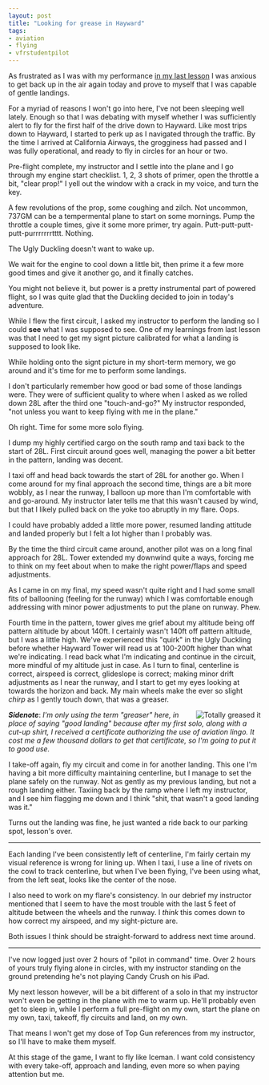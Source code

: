 ```yaml
---
layout: post
title: "Looking for grease in Hayward"
tags:
- aviation
- flying
- vfrstudentpilot
---
```



As frustrated as I was with my performance [in my last
lesson](/2013/06/29/free-balloon-rides-in-halfmoon-bay.html) I was anxious to
get back up in the air again today and prove to myself that I was capable of
gentle landings.

For a myriad of reasons I won't go into here, I've not been sleeping well
lately. Enough so that I was debating with myself whether I was sufficiently
alert to fly for the first half of the drive down to Hayward. Like most trips
down to Hayward, I started to perk up as I navigated through the traffic. By
the time I arrived at California Airways, the grogginess had passed and I was
fully operational, and ready to fly in circles for an hour or two.


Pre-flight complete, my instructor and I settle into the plane and I go through
my engine start checklist. 1, 2, 3 shots of primer, open the throttle a bit,
"clear prop!" I yell out the window with a crack in my voice, and turn the key.

A few revolutions of the prop, some coughing and zilch. Not uncommon, 737GM can
be a tempermental plane to start on some mornings. Pump the throttle a couple
times, give it some more primer, try again. Putt-putt-putt-putt-purrrrrrrtttt.
Nothing.

The Ugly Duckling doesn't want to wake up.

We wait for the engine to cool down a little bit, then prime it a few more good
times and give it another go, and it finally catches.

You might not believe it, but power is a pretty instrumental part of powered
flight, so I was quite glad that the Duckling decided to join in today's
adventure.


While I flew the first circuit, I asked my instructor to perform the landing so
I could **see** what I was supposed to see. One of my learnings from last
lesson was that I need to get my signt picture calibrated for what a landing is
supposed to look like.

While holding onto the signt picture in my short-term memory, we go around and
it's time for me to perform some landings.

I don't particularly remember how good or bad some of those landings were. They
were of sufficient quality to where when I asked as we rolled down 28L after
the third one "touch-and-go?" My instructor responded, "not unless you want to
keep flying with me in the plane."


Oh right. Time for some more solo flying.


I dump my highly certified cargo on the south ramp and taxi back to the start
of 28L. First circuit around goes well, managing the power a bit better in the
pattern, landing was decent.

I taxi off and head back towards the start of 28L for another go. When I come
around for my final approach the second time, things are a bit more wobbly, as
I near the runway, I balloon up more than I'm comfortable with and go-around.
My instructor later tells me that this wasn't caused by wind, but that I likely
pulled back on the yoke too abruptly in my flare. Oops.

I could have probably added a little more power, resumed landing attitude and
landed properly but I felt a lot higher than I probably was.

By the time the third circuit came around, another pilot was on a long final
approach for 28L. Tower extended my downwind quite a ways, forcing me to think
on my feet about when to make the right power/flaps and speed adjustments.

As I came in on my final, my speed wasn't quite right and I had some small fits
of ballooning (feeling for the runway) which I was comfortable enough
addressing with minor power adjustments to put the plane on runway. Phew.

Fourth time in the pattern, tower gives me grief about my altitude being off
pattern altitude by about 140ft. I certainly wasn't 140ft off pattern altitude,
but I was a little high. We've experienced this "quirk" in the Ugly Duckling
before whether Hayward Tower will read us at 100-200ft higher than what we're
indicating. I read back what I'm indicating and continue in the circuit, more
mindful of my altitude just in case. As I turn to final, centerline is correct,
airspeed is correct, glideslope is correct; making minor drift adjustments as I
near the runway, and I start to get my eyes looking at towards the horizon and
back. My main wheels make the ever so slight *chirp* as I gently touch down,
that was a greaser.

<img
src="http://agentdero.cachefly.net/unethicalblogger.com/images/greased-it.jpg"
alt="Totally greased it" align="right"/>


***Sidenote***: *I'm only using the term "greaser" here, in place of saying
"good landing" because after my first solo, along with a cut-up shirt, I
received a certificate authorizing the use of aviation lingo. It cost me a
few thousand dollars to get that certificate, so I'm going to put it to good
use.*

I take-off again, fly my circuit and come in for another landing. This one I'm
having a bit more difficulty maintaining centerline, but I manage to set the
plane safely on the runway. Not as gently as my previous landing, but not a
rough landing either. Taxiing back by the ramp where I left my instructor, and
I see him flagging me down and I think "shit, that wasn't a good landing was
it."


Turns out the landing was fine, he just wanted a ride back to our parking spot,
lesson's over.

----

Each landing I've been consistently left of centerline, I'm fairly certain my
visual reference is wrong for lining up. When I taxi, I use a line of rivets on
the cowl to track centerline, but when I've been flying, I've been using what,
from the left seat, looks like the center of the nose.

I also need to work on my flare's consistency. In our debrief my
instructor mentioned that I seem to have the most trouble with the last 5 feet
of altitude between the wheels and the runway. I *think* this comes down to how
correct my airspeed, and my sight-picture are.

Both issues I think should be straight-forward to address next time around.

----

I've now logged just over 2 hours of "pilot in command" time. Over 2 hours of
yours truly flying alone in circles, with my instructor standing on the ground
pretending he's not playing Candy Crush on his iPad.

My next lesson however, will be a bit different of a solo in that my instructor
won't even be getting in the plane with me to warm up. He'll probably even get
to sleep in, while I perform a full pre-flight on my own, start the plane on my own, taxi,
takeoff, fly circuits and land, on my own.


That means I won't get my dose of Top Gun references from my instructor, so
I'll have to make them myself.

At this stage of the game, I want to fly like Iceman. I want cold consistency
with every take-off, approach and landing, even more so when paying attention
but me.

